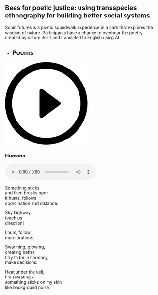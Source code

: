 ## Bees for poetic justice: using transspecies ethnography for building better social systems.

Sonic futures is a poetic soundwalk experience in a park that explores the wisdom of nature. Participants have a chance to overhear the poetry created by nature itself and translated to English using AI.



- ## Poems

![](docs/assets/play-button.png)

### Humans

![Audio](docs/assets/poem1.mp3)

Something sticks  
and then breaks open  
it hums, follows  
	coordination and distance. 

Sky highway,  
		teach us  
direction! 

I hum, follow  
murmurations. 

Swarming, growing,  
creating better  
I try to be in harmony,  
	make decisions.

Heat under the veil,  
I'm sweating –   
something sticks on my skin  
like background noise.   

